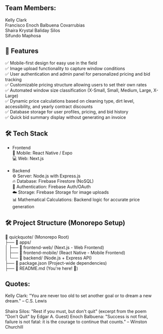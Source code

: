 ## Team Members:

Kelly Clark<br>
Francisco Enoch Balbuena Covarrubias<br>
Shaira Krystal Baliday Silos<br>
Sifundo Maphosa<br>

## 🚀 Features
✅ Mobile-first design for easy use in the field<br>
✅ Image upload functionality to capture window conditions<br>
✅ User authentication and admin panel for personalized pricing and bid tracking<br>
✅ Customizable pricing structure allowing users to set their own rates<br>
✅ Automated window size classification (X-Small, Small, Medium, Large, X-Large)<br>
✅ Dynamic price calculations based on cleaning type, dirt level, accessibility, and yearly contract discounts<br>
✅ Database storage for user profiles, pricing, and bid history<br>
✅ Quick bid summary display without generating an invoice<br>

## 🛠️ Tech Stack
- Frontend<br>
📱 Mobile: React Native / Expo<br>
💻 Web: Next.js<br><br>
- Backend<br>
⚙️ Server: Node.js with Express.js<br>
🔥 Database: Firebase Firestore (NoSQL)<br>
🔐 Authentication: Firebase Auth/OAuth<br>
☁️ Storage: Firebase Storage for image uploads<br>
📊 Mathematical Calculations: Backend logic for accurate price generation<br>

## 🛠️ Project Structure (Monorepo Setup)
📂 quickquote/ (Monorepo Root)<br>
├── 📂 apps/<br>
│ ├── 📂 frontend-web/ (Next.js - Web Frontend)<br>
│ ├── 📂 frontend-mobile/ (React Native - Mobile Frontend)<br>
│ └── 📂 backend/ (Node.js + Express API)<br>
├── 📄 package.json (Project-wide dependencies)<br>
├── 📄 README.md (You're here! 📖)<br>


## Quotes:

Kelly Clark: "You are never too old to set another goal or to dream a new dream." – C.S. Lewis<br><br>
Shaira Silos: "Rest if you must, but don't quit" (excerpt from the poem "Don't Quit" by Edgar A. Guest)
Enoch Balbuena: "Success is not final, failure is not fatal: it is the courage to continue that counts." – Winston Churchill

